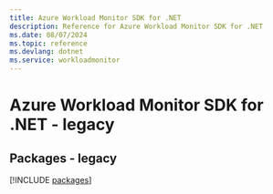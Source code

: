 ```yaml
---
title: Azure Workload Monitor SDK for .NET
description: Reference for Azure Workload Monitor SDK for .NET
ms.date: 08/07/2024
ms.topic: reference
ms.devlang: dotnet
ms.service: workloadmonitor
---
```

# Azure Workload Monitor SDK for .NET - legacy
## Packages - legacy
[!INCLUDE [packages](workload-monitor-index.md)]